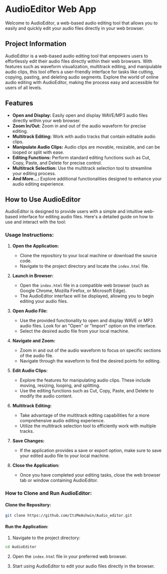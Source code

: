 # AudioEditor Web App

Welcome to AudioEditor, a web-based audio editing tool that allows you to easily and quickly edit your audio files directly in your web browser.

## Project Information

AudioEditor is a web-based audio editing tool that empowers users to effortlessly edit their audio files directly within their web browsers. With features such as waveform visualization, multitrack editing, and manipulable audio clips, this tool offers a user-friendly interface for tasks like cutting, copying, pasting, and deleting audio segments. Explore the world of online audio editing with AudioEditor, making the process easy and accessible for users of all levels.

## Features

- **Open and Display:** Easily open and display WAVE/MP3 audio files directly within your web browser.
- **Zoom In/Out:** Zoom in and out of the audio waveform for precise editing.
- **Multitrack Editing:** Work with audio tracks that contain editable audio clips.
- **Manipulate Audio Clips:** Audio clips are movable, resizable, and can be looped or split with ease.
- **Editing Functions:** Perform standard editing functions such as Cut, Copy, Paste, and Delete for precise control.
- **Multitrack Selection:** Use the multitrack selection tool to streamline your editing process.
- **And More...:** Explore additional functionalities designed to enhance your audio editing experience.

## How to Use AudioEditor

AudioEditor is designed to provide users with a simple and intuitive web-based interface for editing audio files. Here's a detailed guide on how to use and interact with the tool:

### Usage Instructions:

1. **Open the Application:**
   - Clone the repository to your local machine or download the source code.
   - Navigate to the project directory and locate the `index.html` file.

2. **Launch in Browser:**
   - Open the `index.html` file in a compatible web browser (such as Google Chrome, Mozilla Firefox, or Microsoft Edge).
   - The AudioEditor interface will be displayed, allowing you to begin editing your audio files.

3. **Open Audio File:**
   - Use the provided functionality to open and display WAVE or MP3 audio files. Look for an "Open" or "Import" option on the interface.
   - Select the desired audio file from your local machine.

4. **Navigate and Zoom:**
   - Zoom in and out of the audio waveform to focus on specific sections of the audio file.
   - Navigate through the waveform to find the desired points for editing.

5. **Edit Audio Clips:**
   - Explore the features for manipulating audio clips. These include moving, resizing, looping, and splitting.
   - Use the editing functions such as Cut, Copy, Paste, and Delete to modify the audio content.

6. **Multitrack Editing:**
   - Take advantage of the multitrack editing capabilities for a more comprehensive audio editing experience.
   - Utilize the multitrack selection tool to efficiently work with multiple tracks.

7. **Save Changes:**
   - If the application provides a save or export option, make sure to save your edited audio file to your local machine.

8. **Close the Application:**
   - Once you have completed your editing tasks, close the web browser tab or window containing AudioEditor.

### How to Clone and Run AudioEditor:

#### Clone the Repository:

```bash
git clone https://github.com/ItzMeAshwin/Audio_editor.git
```

#### Run the Application:

1. Navigate to the project directory:

```bash
cd AudioEditor
```

2. Open the `index.html` file in your preferred web browser.

3. Start using AudioEditor to edit your audio files directly in the browser.
